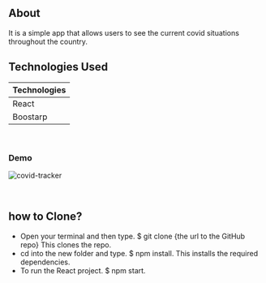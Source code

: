 ## About 
It is a simple app that allows users to see the current covid situations throughout the country.

## Technologies Used

| Technologies | 
|--------------|
| React |
| Boostarp |


<br/>

### Demo

![covid-tracker](https://user-images.githubusercontent.com/49408549/195159165-765dd3d3-13bb-4634-ab36-4268271ecedc.png)

<br/>

## how to Clone?
- Open your terminal and then type. $ git clone {the url to the GitHub repo} This clones the repo.
- cd into the new folder and type. $ npm install. This installs the required dependencies.
- To run the React project. $ npm start.
